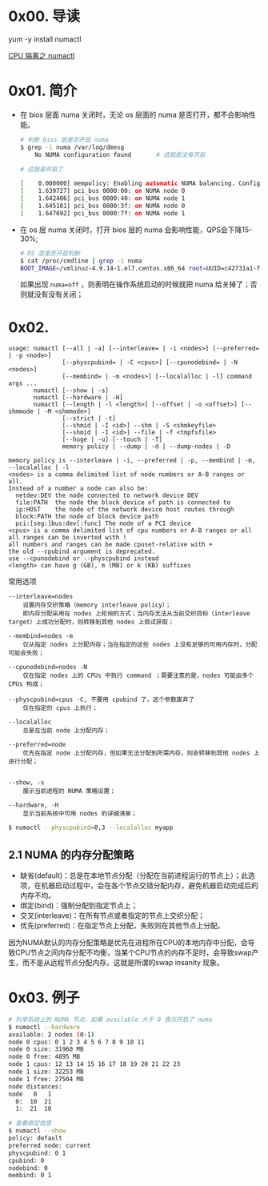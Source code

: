 # 0x00. 导读

yum -y install numactl

[CPU 隔离之 numactl](https://github.com/moooofly/MarkSomethingDown/blob/master/Linux/CPU%20%E9%9A%94%E7%A6%BB%E4%B9%8B%20numactl.md) 

# 0x01. 简介

- 在 bios 层面 numa 关闭时，无论 os 层面的 numa 是否打开，都不会影响性能。

    ```bash
    # 判断 bios 层是否开启 numa
    $ grep -i numa /var/log/dmesg
        No NUMA configuration found       # 这就是没有开启

    # 这就是开启了

    [    0.000000] mempolicy: Enabling automatic NUMA balancing. Configure with numa_balancing= or the kernel.numa_balancing sysctl
    [    1.639727] pci_bus 0000:00: on NUMA node 0
    [    1.642406] pci_bus 0000:40: on NUMA node 1
    [    1.645181] pci_bus 0000:3f: on NUMA node 0
    [    1.647692] pci_bus 0000:7f: on NUMA node 1
    ```

- 在 os 层 numa 关闭时，打开 bios 层的 numa 会影响性能，QPS会下降15-30%;

    ```bash
    # OS 层是否开启判断
    $ cat /proc/cmdline | grep -i numa
    BOOT_IMAGE=/vmlinuz-4.9.14-1.el7.centos.x86_64 root=UUID=c42731a1-ffb6-4aed-a1ec-0758d79c5bee ro crashkernel=auto rhgb quiet LANG=en_US.UTF-8
    ```
    如果出现 `numa=off` ，则表明在操作系统启动的时候就把 numa 给关掉了；否则就没有没有关闭；


# 0x02. 

```
usage: numactl [--all | -a] [--interleave= | -i <nodes>] [--preferred= | -p <node>]
               [--physcpubind= | -C <cpus>] [--cpunodebind= | -N <nodes>]
               [--membind= | -m <nodes>] [--localalloc | -l] command args ...
       numactl [--show | -s]
       numactl [--hardware | -H]
       numactl [--length | -l <length>] [--offset | -o <offset>] [--shmmode | -M <shmmode>]
               [--strict | -t]
               [--shmid | -I <id>] --shm | -S <shmkeyfile>
               [--shmid | -I <id>] --file | -f <tmpfsfile>
               [--huge | -u] [--touch | -T] 
               memory policy | --dump | -d | --dump-nodes | -D

memory policy is --interleave | -i, --preferred | -p, --membind | -m, --localalloc | -l
<nodes> is a comma delimited list of node numbers or A-B ranges or all.
Instead of a number a node can also be:
  netdev:DEV the node connected to network device DEV
  file:PATH  the node the block device of path is connected to
  ip:HOST    the node of the network device host routes through
  block:PATH the node of block device path
  pci:[seg:]bus:dev[:func] The node of a PCI device
<cpus> is a comma delimited list of cpu numbers or A-B ranges or all
all ranges can be inverted with !
all numbers and ranges can be made cpuset-relative with +
the old --cpubind argument is deprecated.
use --cpunodebind or --physcpubind instead
<length> can have g (GB), m (MB) or k (KB) suffixes
```

常用选项
```
--interleave=nodes
    设置内存交织策略（memory interleave policy）；
    即内存分配采用在 nodes 上轮询的方式；当内存无法从当前交织目标（interleave target）上成功分配时，则转移到其他 nodes 上尝试获取；

--membind=nodes -m
    仅从指定 nodes 上分配内存；当在指定的这些 nodes 上没有足够的可用内存时，分配可能会失败；

--cpunodebind=nodes -N
    仅在指定 nodes 上的 CPUs 中执行 command ；需要注意的是，nodes 可能由多个 CPUs 构成；

--physcpubind=cpus -C, 不要用 cpubind 了，这个参数废弃了
    仅在指定的 cpus 上执行；

--localalloc
    总是在当前 node 上分配内存；

--preferred=node
    优先在指定 node 上分配内存，但如果无法分配到所需内存，则会转移到其他 nodes 上进行分配；


--show, -s
    展示当前进程的 NUMA 策略设置；

--hardware, -H
    显示当前系统中可用 nodes 的详细清单；
```

```bash
$ numactl --physcpubind=0,3 --localalloc myapp
```

## 2.1 NUMA 的内存分配策略

- 缺省(default)：总是在本地节点分配（分配在当前进程运行的节点上）；此选项，在机器启动过程中，会在各个节点交错分配内存，避免机器启动完成后的内存不均。
- 绑定(bind)：强制分配到指定节点上；
- 交叉(interleave)：在所有节点或者指定的节点上交织分配；
- 优先(preferred)：在指定节点上分配，失败则在其他节点上分配。

因为NUMA默认的内存分配策略是优先在进程所在CPU的本地内存中分配，会导致CPU节点之间内存分配不均衡，当某个CPU节点的内存不足时，会导致swap产生，而不是从远程节点分配内存。这就是所谓的swap insanity 现象。


# 0x03. 例子

```bash
# 列举系统上的 NUMA 节点，如果 available 大于 0 表示开启了 numa
$ numactl --hardware
available: 2 nodes (0-1)
node 0 cpus: 0 1 2 3 4 5 6 7 8 9 10 11
node 0 size: 31960 MB
node 0 free: 4895 MB
node 1 cpus: 12 13 14 15 16 17 18 19 20 21 22 23
node 1 size: 32253 MB
node 1 free: 27504 MB
node distances:
node   0   1 
  0:  10  21 
  1:  21  10 

# 查看绑定信息
$ numactl --show
policy: default
preferred node: current
physcpubind: 0 1 
cpubind: 0 
nodebind: 0 
membind: 0 1
```
